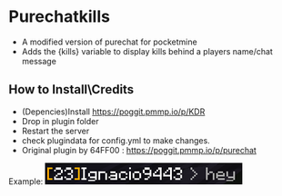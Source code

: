 # Purechatkills
- A modified version of purechat for pocketmine 
- Adds the {kills} variable to display kills behind a players name/chat message

## How to Install\Credits

* (Depencies)Install  https://poggit.pmmp.io/p/KDR
* Drop in plugin folder
* Restart the server
* check plugindata for config.yml to make changes.
* Original plugin by 64FF00 : https://poggit.pmmp.io/p/purechat

Example: ![header image](https://github.com/Ignaciox/PurechatKills/blob/main/example.png)
